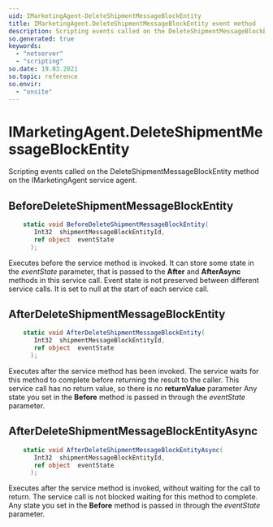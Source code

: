 ```yaml
---
uid: IMarketingAgent-DeleteShipmentMessageBlockEntity
title: IMarketingAgent.DeleteShipmentMessageBlockEntity event method
description: Scripting events called on the DeleteShipmentMessageBlockEntity method on the IMarketingAgent service agent.
so.generated: true
keywords:
  - "netserver"
  - "scripting"
so.date: 19.03.2021
so.topic: reference
so.envir:
  - "onsite"
---
```

# IMarketingAgent.DeleteShipmentMessageBlockEntity

Scripting events called on the <see cref='M:SuperOffice.CRM.Services.IMarketingAgent.DeleteShipmentMessageBlockEntity'>DeleteShipmentMessageBlockEntity</see> method on the <see cref='IMarketingAgent'>IMarketingAgent</see>  service agent.

## BeforeDeleteShipmentMessageBlockEntity
```cs
    static void BeforeDeleteShipmentMessageBlockEntity(
       Int32  shipmentMessageBlockEntityId,
       ref object  eventState
      );
```
Executes before the service method is invoked.
It can store some state in the *eventState* parameter, that is passed to the **After** and **AfterAsync** methods in this service call.
Event state is not preserved between different service calls. It is set to null at the start of each service call.
## AfterDeleteShipmentMessageBlockEntity
```cs
    static void AfterDeleteShipmentMessageBlockEntity(
       Int32  shipmentMessageBlockEntityId,
       ref object  eventState
      );
```
Executes after the service method has been invoked. The service waits for this method to complete before returning the result to the caller.
This service call has no return value, so there is no **returnValue** parameter
Any state you set in the **Before** method is passed in through the *eventState* parameter.
## AfterDeleteShipmentMessageBlockEntityAsync
```cs
    static void AfterDeleteShipmentMessageBlockEntityAsync(
       Int32  shipmentMessageBlockEntityId,
       ref object  eventState
      );
```
Executes after the service method is invoked, without waiting for the call to return.
The service call is not blocked waiting for this method to complete.
Any state you set in the **Before** method is passed in through the *eventState* parameter.

